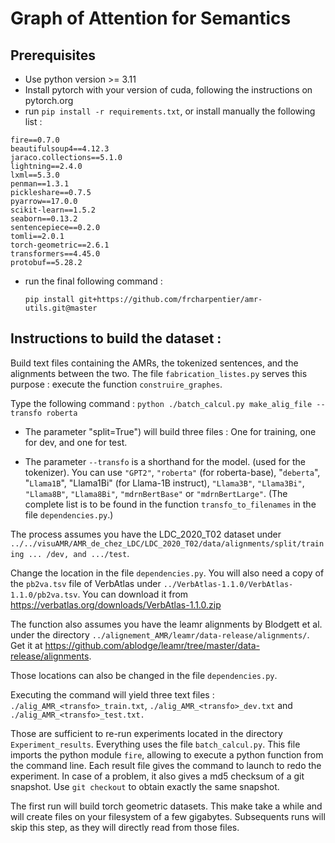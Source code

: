 # Graph of Attention for Semantics

## Prerequisites

* Use python version >= 3.11
* Install pytorch with your version of cuda, following the instructions on pytorch.org
* run `pip install -r requirements.txt`, or install manually the following list :



```
fire==0.7.0
beautifulsoup4==4.12.3
jaraco.collections==5.1.0
lightning==2.4.0
lxml==5.3.0
penman==1.3.1
pickleshare==0.7.5
pyarrow==17.0.0
scikit-learn==1.5.2
seaborn==0.13.2
sentencepiece==0.2.0
tomli==2.0.1
torch-geometric==2.6.1
transformers==4.45.0
protobuf==5.28.2
```

* run the final following command : 

  `pip install git+https://github.com/frcharpentier/amr-utils.git@master`

## Instructions to build the dataset :

Build text files containing the AMRs, the tokenized sentences, and the alignments between the two. The file `fabrication_listes.py` serves this purpose : execute the function `construire_graphes`.

Type the following command : `python ./batch_calcul.py make_alig_file --transfo roberta`

* The parameter "split=True") will build three files : One for training, one for dev, and one for test.

* The parameter `--transfo` is a shorthand for the model. (used for the tokenizer). You can use `"GPT2"`,  `"roberta"` (for roberta-base), "`deberta`", "`Llama1B`", "Llama1Bi" (for Llama-1B instruct), `"Llama3B"`, `"Llama3Bi"`, `"Llama8B"`, `"Llama8Bi"`, `"mdrnBertBase"` or `"mdrnBertLarge"`. (The complete list is to be found in the function `transfo_to_filenames` in the file `dependencies.py`.)

The process assumes you have the LDC_2020_T02 dataset under `../../visuAMR/AMR_de_chez_LDC/LDC_2020_T02/data/alignments/split/training ... /dev, and .../test`.

Change the location in the file `dependencies.py`. You will also need a copy of the `pb2va.tsv` file of VerbAtlas under `../VerbAtlas-1.1.0/VerbAtlas-1.1.0/pb2va.tsv`. You can download it from https://verbatlas.org/downloads/VerbAtlas-1.1.0.zip

The function also assumes you have the leamr alignments by Blodgett et al. under the directory `../alignement_AMR/leamr/data-release/alignments/`. Get it at https://github.com/ablodge/leamr/tree/master/data-release/alignments.

Those locations can also be changed in the file `dependencies.py`.



Executing the command will yield three text files : `./alig_AMR_<transfo>_train.txt`, `./alig_AMR_<transfo>_dev.txt` and `./alig_AMR_<transfo>_test.txt.`

Those are sufficient to re-run experiments located in the directory `Experiment_results`. Everything uses the file `batch_calcul.py`. This file imports the python module `fire`, allowing to execute a python function from the command line. Each result file gives the command to launch to redo the experiment. In case of a problem, it also gives a md5 checksum of a git snapshot. Use `git checkout` to obtain exactly the same snapshot.



The first run will build torch geometric datasets. This make take a while and will create files on your filesystem of a few gigabytes. Subsequents runs will skip this step, as they will directly read from those files.




